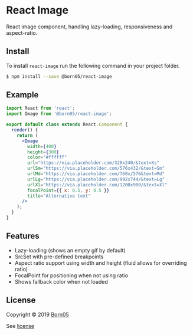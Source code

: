 # React Image
React image component, handling lazy-loading, responsiveness and aspect-ratio.

## Install

To install `react-image` run the following command in your project folder.

```bash
$ npm install --save @born05/react-image
```

## Example

```jsx
import React from 'react';
import Image from '@born05/react-image';

export default class extends React.Component {
  render() {
    return (
      <Image
        width={400}
        height={300}
        color="#ffffff"
        url="https://via.placeholder.com/320x240/&text=Xs"
        urlSm="https://via.placeholder.com/576x432/&text=Sm"
        urlMd="https://via.placeholder.com/768x/576&text=Md"
        urlLg="https://via.placeholder.com/992x744/&text=Lg"
        urlXl="https://via.placeholder.com/1200x900/&text=Xl"
        focalPoint={{ x: 0.5, y: 0.5 }}
        title="Alternative text"
      />
    );
  }
}
```

## Features

- Lazy-loading (shows an empty gif by default)
- SrcSet with pre-defined breakpoints
- Aspect ratio support using width and height (fluid allows for overriding ratio)
- FocalPoint for positioning when not using ratio
- Shows fallback color when not loaded

## License

Copyright © 2019 [Born05](https://www.born05.com/)

See [license](https://github.com/born05/react-image/blob/master/LICENSE.md)
